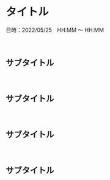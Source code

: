 # タイトル

日時：2022/05/25　HH:MM 〜 HH:MM

<br>

## サブタイトル

<br>

## サブタイトル

<br>

## サブタイトル

<br>

## サブタイトル